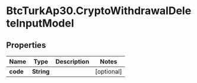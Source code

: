 # BtcTurkAp30.CryptoWithdrawalDeleteInputModel

## Properties
Name | Type | Description | Notes
------------ | ------------- | ------------- | -------------
**code** | **String** |  | [optional] 
